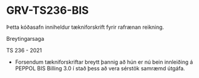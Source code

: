 # GRV-TS236-BIS
Þetta kóðasafn inniheldur tækniforskrift fyrir rafrænan reikning.

Breytingarsaga

TS 236 - 2021
- Forsendum tækniforskriftar breytt þannig að hún er nú bein innleiðing á PEPPOL BIS Billing 3.0 í stað þess að vera sérstök samræmd útgáfa.

